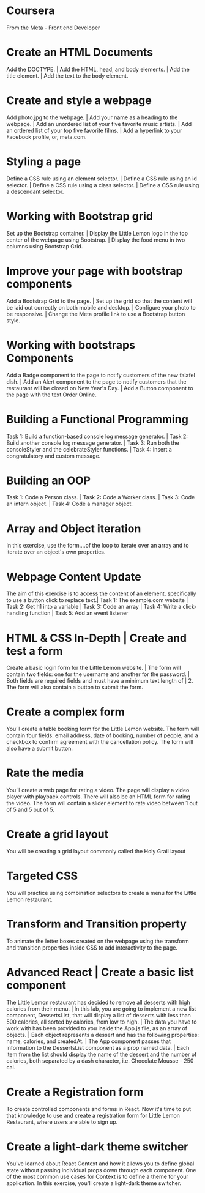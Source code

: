 # Coursera
From the Meta - Front end Developer
# Create an HTML Documents 
Add the DOCTYPE. |
Add the HTML, head, and body elements. |
Add the title element. |
Add the text to the body element.
# Create and style a webpage
Add photo.jpg to the webpage. |
Add your name as a heading to the webpage. |
Add an unordered list of your five favorite music artists. |
Add an ordered list of your top five favorite films. |
Add a hyperlink to your Facebook profile, or, meta.com.
# Styling a page
Define a CSS rule using an element selector. |
Define a CSS rule using an id selector. |
Define a CSS rule using a class selector. |
Define a CSS rule using a descendant selector. 
# Working with Bootstrap grid
Set up the Bootstrap container. |
Display the Little Lemon logo in the top center of the webpage using Bootstrap. |
Display the food menu in two columns using Bootstrap Grid.
# Improve your page with bootstrap components
Add a Bootstrap Grid to the page. |
Set up the grid so that the content will be laid out correctly on both mobile and desktop. |
Configure your photo to be responsive. |
Change the Meta profile link to use a Bootstrap button style.
# Working with bootstraps Components
Add a Badge component to the page to notify customers of the new falafel dish. |
Add an Alert component to the page to notify customers that the restaurant will be closed on New Year's Day. |
Add a Button component to the page with the text Order Online.
# Building a Functional Programming
Task 1: Build a function-based console log message generator. |
Task 2: Build another console log message generator. |
Task 3: Run both the consoleStyler and the celebrateStyler functions. |
Task 4: Insert a congratulatory and custom message.
# Building an OOP
Task 1: Code a Person class. |
Task 2: Code a Worker class. |
Task 3: Code an intern object. |
Task 4: Code a manager object.
# Array and Object iteration
In this exercise, use the form....of the loop to iterate over an array and to iterate over an object's own properties. 
# Webpage Content Update
The aim of this exercise is to access the content of an element, specifically to use a button click to replace text.| Task 1: The example.com website | Task 2: Get h1 into a variable | Task 3: Code an array | Task 4: Write a click-handling function | Task 5: Add an event listener
# HTML & CSS In-Depth | Create and test a form
Create a basic login form for the Little Lemon website. | The form will contain two fields: one for the username and another for the password. | Both fields are required fields and must have a minimum text length of | 2. The form will also contain a button to submit the form.
# Create a complex form
You’ll create a table booking form for the Little Lemon website. The form will contain four fields: email address, date of booking, number of people, and a checkbox to confirm agreement with the cancellation policy. The form will also have a submit button.
# Rate the media
You’ll create a web page for rating a video. The page will display a video player with playback controls. There will also be an HTML form for rating the video. The form will contain a slider element to rate video between 1 out of 5 and 5 out of 5.
# Create a grid layout
 You will be creating a grid layout commonly called the Holy Grail layout 
# Targeted CSS
You will practice using combination selectors to create a menu for the Little Lemon restaurant.
# Transform and Transition property
To animate the letter boxes created on the webpage using the transform and transition properties inside CSS to add interactivity to the page.
# Advanced React |  Create a basic list component
The Little Lemon restaurant has decided to remove all desserts with high calories from their menu. | 
In this lab, you are going to implement a new list component, DessertsList, that will display a list of desserts with less than 500 calories, all sorted by calories, from low to high. |
The data you have to work with has been provided to you inside the App.js file, as an array of objects. | Each object represents a dessert and has the following properties: name, calories, and createdAt. | The App component passes that information to the DessertsList component as a prop named data. | Each item from the list should display the name of the dessert and the number of calories, both separated by a dash character, i.e. Chocolate Mousse - 250 cal.
# Create a Registration form
To create controlled components and forms in React. Now it's time to put that knowledge to use and create a registration form for Little Lemon Restaurant, where users are able to sign up.
# Create a light-dark theme switcher
You've learned about React Context and how it allows you to define global state without passing individual props down through each component. One of the most common use cases for Context is to define a theme for your application. In this exercise, you'll create a light-dark theme switcher.
